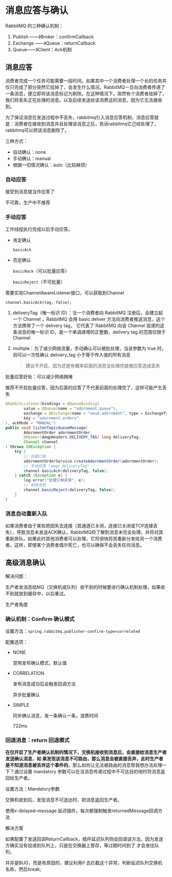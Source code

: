 # 消息应答与确认

RabbitMQ 的三种确认机制：

1. Publish ——》Broker：confirmCallback
2. Exchange ——》Queue：returnCallback
3. Queue——》Client：Ack机制

## 消息应答

消费者完成一个任务可能需要一段时间，如果其中一个消费者处理一个长的任务并仅只完成了部分突然它挂掉了，会发生什么情况。RabbitMQ一旦向消费者传递了一条消息，便立即将该消息标记为刷除。在这种情况下，突然有个消费者挂掉了，我们将丢失正在处理的消息。以及后续发送给该消费这的消息，因为它无法接收到。

为了保证消息在发送过程中不丢失，rabbitmq引入消息应答机制，消息应答就是：消费者在接收到消息并且处理该消息之后，告诉rabbitmq它己经处理了，rabbitmq可以把该消息删除了。

三种方式：

- 自动确认：none
- 手动确认：manual
- 根据一切情况确认：auto（比较麻烦）

### 自动应答

接受到消息就当作应答了

不可靠，生产中不推荐

### 手动应答

工作线程执行完成以后手动应答。

- 肯定确认

  `basicAck`

- 否定确认

  `basicNack`（可以批量应答）

  `basicReject`（不可批量）

需要实现ChannelAwareListener接口，可以获取到Channel

`channel.basicAck(tag, false);`

1. deliveryTag（唯一标识 ID）：当一个消费者向 RabbitMQ 注册后，会建立起一个 Channel ，RabbitMQ 会用 basic.deliver 方法向消费者推送消息，这个方法携带了一个 delivery tag， 它代表了 RabbitMQ 向该 Channel 投递的这条消息的唯一标识 ID，是一个单调递增的正整数，delivery tag 的范围仅限于 Channel

2. multiple：为了减少网络流量，手动确认可以被批处理，当该参数为 true 时，则可以一次性确认 delivery_tag 小于等于传入值的所有消息

   > 建议不开启，因为还是有概率前面的消息没处理完就被应答造成丢失

批量应答好处：可以减少网络拥堵

推荐不开启批量应答，因为后面的应答了不代表前面的处理完了，这样可能产生丢失

```java
@RabbitListener(bindings = @QueueBinding(
        value = @Queue(name = "adornment.queue"),
        exchange = @Exchange(name = "neud.adornment", type = ExchangeTypes.TOPIC),
        key = "adornment.orders"
), ackMode = "MANUAL")
public void listenTopicQueueMessage(
        AdornmentOrder adornmentOrder,
        @Header(AmqpHeaders.DELIVERY_TAG) long deliveryTag,
        Channel channel
) throws IOException {
    try {
        // 创建订单
        adornmentOrderService.createAdornmentOrder(adornmentOrder);
        // 手动应答 "amqp_deliveryTag"
        channel.basicAck(deliveryTag, false);
    } catch (Exception e) {
        log.error("处理订单异常", e);
        // 拒绝消息
        channel.basicReject(deliveryTag, false);
    }
}
```

### 消息自动重新入队

如果消费者由于某些原因失去连接（其通道已关闭，连接已关闭或TCP连接丢失），导致消息未发送ACK确认，RabbitMQ将了解到消息未完全处理，并将对其重新排队。如果此时其他消费者可以处理，它将很快将其重新分发给另一个消费者。这样，即使某个消费者偶尔死亡，也可以确保不会丢失任何消息。

## 高级消息确认

解决问题：

生产者发消息给MQ（交换机或队列）收不到的时候要进行确认机制处理，如果收不到就放到缓存中，以后重试。

生产者角度

### 确认机制：Confirm 确认模式

设置方法：`spring.rabbitmq.publisher-confirm-type=correlated`

配置选项：

- NONE

  禁用发布确认模式，默认值

- CORRELATION

  发布消息成功后会触发回调方法

  异步批量确认

- SIMPLE

  同步确认消息，发一条确认一条，浪费时间

  722ms

### 回退消息：return 回退模式

**在仅开启了生产者确认机制的情况下，交换机接收到消息后，会直接给消息生产者发送确认消息**，**如 果发现该消息不可路由，那么消息会被直接丢弃，此时生产者是不知道消息被丢弃这个事件的**。那么如何让无法被路由的消息帮我想办法处理一下？通过设置 mandatory 参数可以在当消息传递过程中不可达目的地时将消息返回给生产者。

设置方法：Mandatory参数

交换机收到后，发现消息不可送达时，把消息返回生产者。

使用x-delayed-message 延迟插件，每次都强制触发returnedMessage回调方法

解决方案

如果配置了发送回调ReturnCallback，插件延迟队列则会回调该方法，因为发送方确实没有投递到队列上，只是在交换器上暂存，等过期时间到了 才会发往队列。

并非是BUG，而是有原因的，建议利用if 去拦截这个异常，判断延迟队列交换机名称，然后break;
